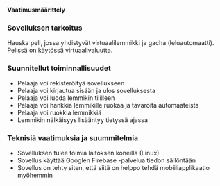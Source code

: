 #### Vaatimusmäärittely

### Sovelluksen tarkoitus

Hauska peli, jossa yhdistyvät virtuaalilemmikki ja gacha (leluautomaatti).
Pelissä on käytössä virtuaalivaluutta.

### Suunnitellut toiminnallisuudet

* Pelaaja voi rekisteröityä sovellukseen
* Pelaaja voi kirjautua sisään ja ulos sovelluksesta
* Pelaaja voi luoda lemmikin tililleen
* Pelaaja voi hankkia lemmikille ruokaa ja tavaroita automaateista
* Pelaaja voi ruokkia lemmikkiä
* Lemmikin nälkäisyys lisääntyy tietyssä ajassa

### Teknisiä vaatimuksia ja suummitelmia

* Sovelluksen tulee toimia laitoksen koneilla (Linux)
* Sovellus käyttää Googlen Firebase -palvelua tiedon säilöntään
* Sovellus on tehty siten, että siitä on helppo tehdä mobiiliapplikaatio myöhemmin